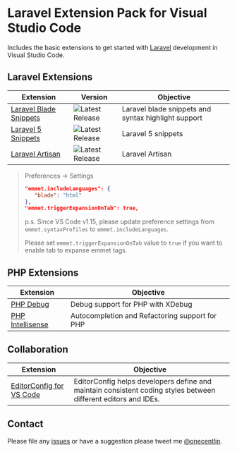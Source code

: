 # Laravel Extension Pack for Visual Studio Code

Includes the basic extensions to get started with [Laravel](https://laravel.com) development in Visual Studio Code.

## Laravel Extensions

Extension | Version | Objective
--------- | ------- | ---------
[Laravel Blade Snippets](https://marketplace.visualstudio.com/items?itemName=onecentlin.laravel-blade) | ![Latest Release](https://vsmarketplacebadge.apphb.com/version-short/onecentlin.laravel-blade.svg) | Laravel blade snippets and syntax highlight support
[Laravel 5 Snippets](https://marketplace.visualstudio.com/items?itemName=onecentlin.laravel5-snippets) | ![Latest Release](https://vsmarketplacebadge.apphb.com/version-short/onecentlin.laravel5-snippets.svg) |Laravel 5 snippets
[Laravel Artisan](https://marketplace.visualstudio.com/items?itemName=ryannaddy.laravel-artisan) | ![Latest Release](https://vsmarketplacebadge.apphb.com/version-short/ryannaddy.laravel-artisan.svg) |Laravel Artisan

> Preferences -> Settings
> ```json
> "emmet.includeLanguages": {
>    "blade": "html"
>},
>"emmet.triggerExpansionOnTab": true,
>```
>
> p.s. Since VS Code v1.15, please update preference settings from `emmet.syntaxProfiles` to `emmet.includeLanguages`.
>
> Please set `emmet.triggerExpansionOnTab` value to `true` if you want to enable tab to expanse emmet tags.

## PHP Extensions

Extension | Objective
--------- | ---------
[PHP Debug](https://marketplace.visualstudio.com/items?itemName=felixfbecker.php-debug) | Debug support for PHP with XDebug
[PHP Intellisense](https://marketplace.visualstudio.com/items?itemName=felixfbecker.php-intellisense) | Autocompletion and Refactoring support for PHP

## Collaboration

Extension | Objective
--------- | ---------
[EditorConfig for VS Code](https://marketplace.visualstudio.com/items?itemName=EditorConfig.EditorConfig) | EditorConfig helps developers define and maintain consistent coding styles between different editors and IDEs.

## Contact

Please file any [issues](https://github.com/onecentlin/laravel-extension-pack-vscode/issues) or have a suggestion please tweet me [@onecentlin](https://twitter.com/onecentlin).
